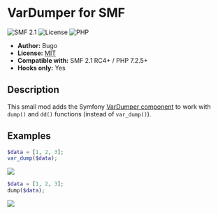 # VarDumper for SMF
![SMF 2.1](https://img.shields.io/badge/SMF-2.1-ed6033.svg?style=flat)
![License](https://img.shields.io/github/license/dragomano/vardumper-for-smf)
![PHP](https://img.shields.io/badge/PHP-^7.2.5-blue.svg?style=flat)

* **Author:** Bugo
* **License:** [MIT](https://github.com/dragomano/VarDumper-for-SMF/blob/main/LICENSE)
* **Compatible with:** SMF 2.1 RC4+ / PHP 7.2.5+
* **Hooks only:** Yes

## Description
This small mod adds the Symfony [VarDumper component](https://github.com/symfony/var-dumper) to work with `dump()` and `dd()` functions (instead of `var_dump()`).

## Examples

```php
$data = [1, 2, 3];
var_dump($data);
```
![](https://user-images.githubusercontent.com/229402/147452006-bd78695f-004b-4582-a4c6-3f5c09a11c0c.png)

```php
$data = [1, 2, 3];
dump($data);
```
![](https://user-images.githubusercontent.com/229402/147452012-c7da482a-3bce-431b-9f94-cf2ccc6757d4.png)